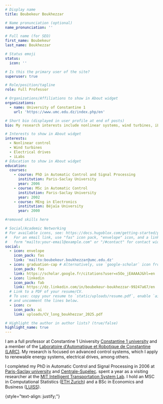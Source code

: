 ```yaml
---
# Display name
title: Boubekeur Boukhezzar

# Name pronunciation (optional)
name_pronunciation: ''

# Full name (for SEO)
first_name: Boubekeur
last_name: Boukhezzar

# Status emoji
status:
  icon: ''

# Is this the primary user of the site?
superuser: true

# Role/position/tagline
role: Full Professor

# Organizations/Affiliations to show in About widget
organizations:
  - name: University of Constantine 1
    url: 'https://www.umc.edu.dz/index.php/en'

# Short bio (displayed in user profile at end of posts)
bio: My research interests include nonlinear systems, wind turbines, iLabs.

# Interests to show in About widget
interests:
  - Nonlinear control
  - Wind turbines
  - Electrical drives
  - iLabs
# Education to show in About widget
education:
  courses:
    - course: PhD in Automatic Control and Signal Processing
      institution: Paris-Saclay University
      year: 2006
    - course: MSc in Automatic Control
      institution: Paris-Saclay University
      year: 2002
    - course: MEng in Electronics
      institution: Béjaïa University
      year: 2000

#removed skills here

# Social/Academic Networking
# For available icons, see: https://docs.hugoblox.com/getting-started/page-builder/#icons
#   For an email link, use "fas" icon pack, "envelope" icon, and a link in the
#   form "mailto:your-email@example.com" or "/#contact" for contact widget.
social:
  - icon: envelope
    icon_pack: fas
    link: 'mailto:boubekeur.boukhezzar@umc.edu.dz'
  - icon: graduation-cap # Alternatively, use `google-scholar` icon from `ai` icon pack
    icon_pack: fas
    link: https://scholar.google.fr/citations?user=x5Oo_jEAAAAJ&hl=en
  - icon: linkedin
    icon_pack: fab
    link: https://dz.linkedin.com/in/boubekeur-boukhezzar-99247a67/en
  # Link to a PDF of your resume/CV.
  # To use: copy your resume to `static/uploads/resume.pdf`, enable `ai` icons in `params.yaml`,
  # and uncomment the lines below.
  - icon: cv
    icon_pack: ai
    link: uploads/CV_long_boukhezzar_2025.pdf

# Highlight the author in author lists? (true/false)
highlight_name: true
---
```


I am a full professor at Constantine 1 University  [Constantine 1 university](https://www.umc.edu.dz/index.php/en) and a member of the [Laboratoire d'Automatique et Robotique de Constantine (LARC)](https://www.supply-chain-transportation.uw.edu/). My research is focused on advanced control systems, which I apply to renewable energy systems, electrical drives, among others.

I completed my PhD in Automatic Control and Signal Processing  in 2006 at [Paris-Saclay university](https://www.universite-paris-saclay.fr/en) and [Centrale-Supélec](https://www.centralesupelec.fr/).  spent a year as a visiting researcher at the [MIT Intelligent Transportation System Lab](https://www.its.mit.edu/). I hold an MSC in Computational Statistics ([ETH Zurich](https://math.ethz.ch/sfs)) and a BSc in Economics and Business ([LUISS](https://economiaefinanza.luiss.it/)).



{style="text-align: justify;"}
